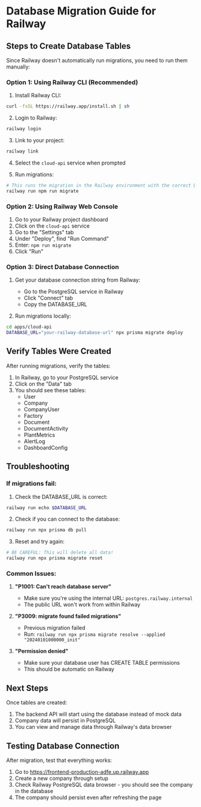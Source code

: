 # Database Migration Guide for Railway

## Steps to Create Database Tables

Since Railway doesn't automatically run migrations, you need to run them manually:

### Option 1: Using Railway CLI (Recommended)

1. Install Railway CLI:
```bash
curl -fsSL https://railway.app/install.sh | sh
```

2. Login to Railway:
```bash
railway login
```

3. Link to your project:
```bash
railway link
```

4. Select the `cloud-api` service when prompted

5. Run migrations:
```bash
# This runs the migration in the Railway environment with the correct DATABASE_URL
railway run npm run migrate
```

### Option 2: Using Railway Web Console

1. Go to your Railway project dashboard
2. Click on the `cloud-api` service
3. Go to the "Settings" tab
4. Under "Deploy", find "Run Command"
5. Enter: `npm run migrate`
6. Click "Run"

### Option 3: Direct Database Connection

1. Get your database connection string from Railway:
   - Go to the PostgreSQL service in Railway
   - Click "Connect" tab
   - Copy the DATABASE_URL

2. Run migrations locally:
```bash
cd apps/cloud-api
DATABASE_URL="your-railway-database-url" npx prisma migrate deploy
```

## Verify Tables Were Created

After running migrations, verify the tables:

1. In Railway, go to your PostgreSQL service
2. Click on the "Data" tab
3. You should see these tables:
   - User
   - Company
   - CompanyUser
   - Factory
   - Document
   - DocumentActivity
   - PlantMetrics
   - AlertLog
   - DashboardConfig

## Troubleshooting

### If migrations fail:

1. Check the DATABASE_URL is correct:
```bash
railway run echo $DATABASE_URL
```

2. Check if you can connect to the database:
```bash
railway run npx prisma db pull
```

3. Reset and try again:
```bash
# BE CAREFUL: This will delete all data!
railway run npx prisma migrate reset
```

### Common Issues:

1. **"P1001: Can't reach database server"**
   - Make sure you're using the internal URL: `postgres.railway.internal`
   - The public URL won't work from within Railway

2. **"P3009: migrate found failed migrations"**
   - Previous migration failed
   - Run: `railway run npx prisma migrate resolve --applied "20240101000000_init"`

3. **"Permission denied"**
   - Make sure your database user has CREATE TABLE permissions
   - This should be automatic on Railway

## Next Steps

Once tables are created:

1. The backend API will start using the database instead of mock data
2. Company data will persist in PostgreSQL
3. You can view and manage data through Railway's data browser

## Testing Database Connection

After migration, test that everything works:

1. Go to https://frontend-production-adfe.up.railway.app
2. Create a new company through setup
3. Check Railway PostgreSQL data browser - you should see the company in the database
4. The company should persist even after refreshing the page